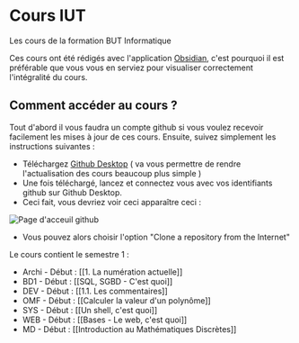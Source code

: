 # Cours IUT

Les cours de la formation BUT Informatique

Ces cours ont été rédigés avec l'application [Obsidian](https://obsidian.md), c'est pourquoi il est préférable que vous vous en serviez pour visualiser correctement l'intégralité du cours.

## Comment accéder au cours ?

Tout d'abord il vous faudra un compte github si vous voulez recevoir facilement les mises à jour de ces cours. Ensuite, suivez simplement les instructions suivantes :

- Téléchargez [Github Desktop](https://desktop.github.com) ( va vous permettre de rendre l'actualisation des cours beaucoup plus simple )
- Une fois téléchargé, lancez et connectez vous avec vos identifiants github sur Github Desktop.
- Ceci fait, vous devriez voir ceci apparaître ceci :
  
![Page d'acceuil github](https://992890468-files.gitbook.io/~/files/v0/b/gitbook-x-prod.appspot.com/o/spaces%2FPG0zCPj7E9knpbCdtfkH%2Fuploads%2F5iu0E6wtU6Avfhf2Jahc%2Fimage.png?alt=media&token=57ce6561-0316-4399-a6f5-8f60ff037839)

- Vous pouvez alors choisir l'option "Clone a repository from the Internet"

Le cours contient le semestre 1 :
- Archi - Début : [[1. La numération actuelle]]
- BD1 - Début : [[SQL, SGBD - C'est quoi]]
- DEV - Début : [[1.1. Les commentaires]]
- OMF - Début : [[Calculer la valeur d'un polynôme]]
- SYS - Début : [[Un shell, c'est quoi]]
- WEB - Début : [[Bases - Le web, c'est quoi]]
- MD - Début : [[Introduction au Mathématiques Discrètes]]
